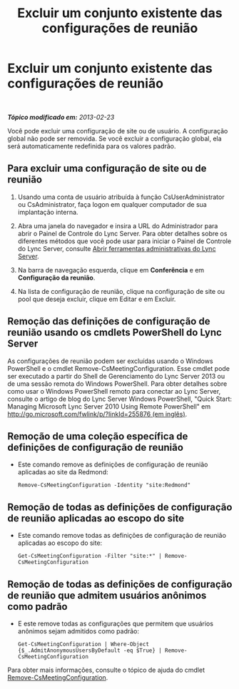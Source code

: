 ﻿---
title: Excluir um conjunto existente das configurações de reunião
TOCTitle: Excluir um conjunto existente das configurações de reunião
ms:assetid: 92ff8a91-05c5-4047-a533-5dff12f22299
ms:mtpsurl: https://technet.microsoft.com/pt-br/library/JJ688136(v=OCS.15)
ms:contentKeyID: 49886315
ms.date: 05/19/2016
mtps_version: v=OCS.15
ms.translationtype: HT
---

# Excluir um conjunto existente das configurações de reunião

 

_**Tópico modificado em:** 2013-02-23_

Você pode excluir uma configuração de site ou de usuário. A configuração global não pode ser removida. Se você excluir a configuração global, ela será automaticamente redefinida para os valores padrão.

## Para excluir uma configuração de site ou de reunião

1.  Usando uma conta de usuário atribuída à função CsUserAdministrator ou CsAdministrator, faça logon em qualquer computador de sua implantação interna.

2.  Abra uma janela do navegador e insira a URL do Administrador para abrir o Painel de Controle do Lync Server. Para obter detalhes sobre os diferentes métodos que você pode usar para iniciar o Painel de Controle do Lync Server, consulte [Abrir ferramentas administrativas do Lync Server](lync-server-2013-open-lync-server-administrative-tools.md).

3.  Na barra de navegação esquerda, clique em **Conferência** e em **Configuração da reunião**.

4.  Na lista de configuração de reunião, clique na configuração de site ou pool que deseja excluir, clique em Editar e em Excluir.

## Remoção das definições de configuração de reunião usando os cmdlets PowerShell do Lync Server

As configurações de reunião podem ser excluídas usando o Windows PowerShell e o cmdlet Remove-CsMeetingConfiguration. Esse cmdlet pode ser executado a partir do Shell de Gerenciamento do Lync Server 2013 ou de uma sessão remota do Windows PowerShell. Para obter detalhes sobre como usar o Windows PowerShell remoto para conectar ao Lync Server, consulte o artigo de blog do Lync Server Windows PowerShell, "Quick Start: Managing Microsoft Lync Server 2010 Using Remote PowerShell" em [http://go.microsoft.com/fwlink/p/?linkId=255876 (em inglês)](http://go.microsoft.com/fwlink/p/?linkid=255876).

## Remoção de uma coleção específica de definições de configuração de reunião

  - Este comando remove as definições de configuração de reunião aplicadas ao site da Redmond:
    
        Remove-CsMeetingConfiguration -Identity "site:Redmond"

## Remoção de todas as definições de configuração de reunião aplicadas ao escopo do site

  - Este comando remove todas as definições de configuração de reunião aplicadas ao escopo do site:
    
        Get-CsMeetingConfiguration -Filter "site:*" | Remove-CsMeetingConfiguration

## Remoção de todas as definições de configuração de reunião que admitem usuários anônimos como padrão

  - E este remove todas as configurações que permitem que usuários anônimos sejam admitidos como padrão:
    
        Get-CsMeetingConfiguration | Where-Object {$_.AdmitAnonymousUsersByDefault -eq $True} | Remove-CsMeetingConfiguration

Para obter mais informações, consulte o tópico de ajuda do cmdlet [Remove-CsMeetingConfiguration](remove-csmeetingconfiguration.md).

